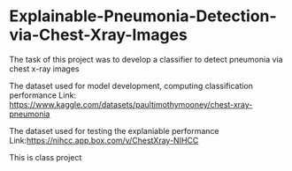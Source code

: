 # Explainable-Pneumonia-Detection-via-Chest-Xray-Images


The task of this project was to develop a classifier to detect pneumonia via chest x-ray images

The dataset used for model development, computing classification performance  Link: https://www.kaggle.com/datasets/paultimothymooney/chest-xray-pneumonia

The dataset used for testing the explaniable performance Link:https://nihcc.app.box.com/v/ChestXray-NIHCC

This is class project